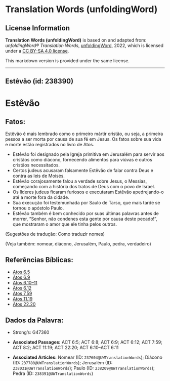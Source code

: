 # Translation Words (unfoldingWord)

## License Information

**Translation Words (unfoldingWord)** is based on and adapted from: _unfoldingWord® Translation Words_, [unfoldingWord](https://unfoldingword.org/utw), 2022, which is licensed under a [CC BY-SA 4.0 license](https://creativecommons.org/licenses/by-sa/4.0/legalcode.en).

This markdown version is provided under the same license.



--------------------------------

## Estêvão (id: 238390)

Estêvão
=======

Fatos:
------

Estêvão é mais lembrado como o primeiro mártir cristão, ou seja, a primeira pessoa a ser morta por causa de sua fé em Jesus. Os fatos sobre sua vida e morte estão registrados no livro de Atos.

* Estêvão foi designado pela Igreja primitiva em Jerusalém para servir aos cristãos como diácono, fornecendo alimentos para viúvas e outros cristãos necessitados.
* Certos judeus acusaram falsamente Estêvão de falar contra Deus e contra as leis de Moisés.
* Estêvão corajosamente falou a verdade sobre Jesus, o Messias, começando com a história dos tratos de Deus com o povo de Israel.
* Os líderes judeus ficaram furiosos e executaram Estêvão apedrejando\-o até a morte fora da cidade.
* Sua execução foi testemunhada por Saulo de Tarso, que mais tarde se tornou o apóstolo Paulo.
* Estêvão também é bem conhecido por suas últimas palavras antes de morrer, “Senhor, não condenes esta gente por causa deste pecado!”, que mostraram o amor que ele tinha pelos outros.

(Sugestões de tradução: Como traduzir nomes)

(Veja também: nomear, diácono, Jerusalém, Paulo, pedra, verdadeiro)

Referências Bíblicas:
---------------------

* [Atos 6\.5](https://ref.ly/Acts6:5)
* [Atos 6\.9](https://ref.ly/Acts6:9)
* [Atos 6\.10–11](https://ref.ly/Acts6:10-Acts6:11)
* [Atos 6\.12](https://ref.ly/Acts6:12)
* [Atos 7\.59](https://ref.ly/Acts7:59)
* [Atos 11\.19](https://ref.ly/Acts11:19)
* [Atos 22\.20](https://ref.ly/Acts22:20)

Dados da Palavra:
-----------------

* Strong’s: G47360

* **Associated Passages:** ACT 6:5; ACT 6:8; ACT 6:9; ACT 6:12; ACT 7:59; ACT 8:2; ACT 11:19; ACT 22:20; ACT 6:10–ACT 6:11
* **Associated Articles:** Nomear (ID: `237604@UWTranslationWords`); Diácono (ID: `237780@UWTranslationWords`); Jerusalém (ID: `238031@UWTranslationWords`); Paulo (ID: `238209@UWTranslationWords`); Pedra (ID: `238391@UWTranslationWords`)

